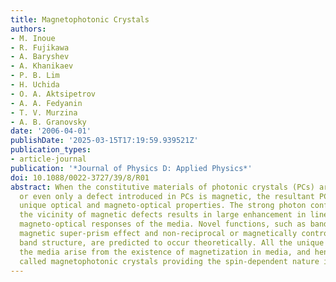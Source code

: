 ```yaml
---
title: Magnetophotonic Crystals
authors:
- M. Inoue
- R. Fujikawa
- A. Baryshev
- A. Khanikaev
- P. B. Lim
- H. Uchida
- O. A. Aktsipetrov
- A. A. Fedyanin
- T. V. Murzina
- A. B. Granovsky
date: '2006-04-01'
publishDate: '2025-03-15T17:19:59.939521Z'
publication_types:
- article-journal
publication: '*Journal of Physics D: Applied Physics*'
doi: 10.1088/0022-3727/39/8/R01
abstract: When the constitutive materials of photonic crystals (PCs) are magnetic,
  or even only a defect introduced in PCs is magnetic, the resultant PCs exhibit very
  unique optical and magneto-optical properties. The strong photon confinement in
  the vicinity of magnetic defects results in large enhancement in linear and nonlinear
  magneto-optical responses of the media. Novel functions, such as band Faraday effect,
  magnetic super-prism effect and non-reciprocal or magnetically controllable photonic
  band structure, are predicted to occur theoretically. All the unique features of
  the media arise from the existence of magnetization in media, and hence they are
  called magnetophotonic crystals providing the spin-dependent nature in PCs.
---
```


